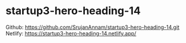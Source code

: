 # startup3-hero-heading-14

Github: https://github.com/SrujanAnnam/startup3-hero-heading-14.git
Netlify: https://startup3-hero-heading-14.netlify.app/
